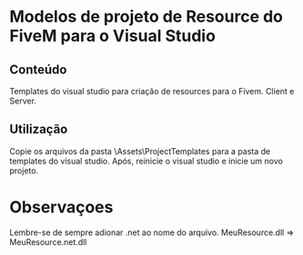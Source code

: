# Modelos de projeto de Resource do FiveM para o Visual Studio

## Conteúdo
Templates do visual studio para criação de resources para o Fivem. Client e Server.

## Utilização
Copie os arquivos da pasta \Assets\ProjectTemplates para a pasta de templates do visual studio.
Após, reinicie o visual studio e inicie um novo projeto.



# Observaçoes
Lembre-se de sempre adionar .net ao nome do arquivo. 
MeuResource.dll => MeuResource.net.dll